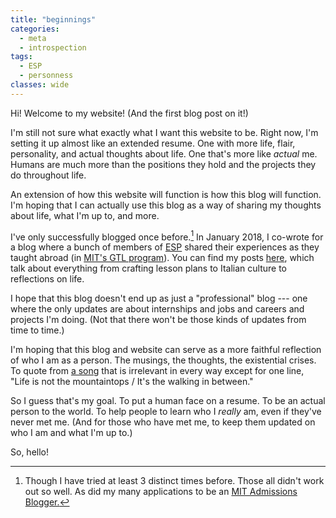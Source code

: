 ```yaml
---
title: "beginnings"
categories:
  - meta
  - introspection
tags:
  - ESP
  - personness
classes: wide
---
```


Hi! Welcome to my website! (And the first blog post on it!)

I'm still not sure what exactly what I want this website to be. Right now, I'm setting it up almost like an extended resume. One with more life, flair, personality, and actual thoughts about life. One that's more like *actual* me. Humans are much more than the positions they hold and the projects they do throughout life.

An extension of how this website will function is how this blog will function. I'm hoping that I can actually use this blog as a way of sharing my thoughts about life, what I'm up to, and more.

I've only successfully blogged once before.[^1] In January 2018, I co-wrote for a blog where a bunch of members of [ESP](https://esp.mit.edu/) shared their experiences as they taught abroad (in [MIT's GTL program](http://misti.mit.edu/global-teaching-labs)). You can find my posts [here](https://espgtl.home.blog/author/paoloadajar/), which talk about everything from crafting lesson plans to Italian culture to reflections on life.

I hope that this blog doesn't end up as just a "professional" blog --- one where the only updates are about internships and jobs and careers and projects I'm doing. (Not that there won't be those kinds of updates from time to time.)

I'm hoping that this blog and website can serve as a more faithful reflection of who I am as a person. The musings, the thoughts, the existential crises. To quote from [a song](https://www.youtube.com/watch?v=Uds93Lroht4) that is irrelevant in every way except for one line, "Life is not the mountaintops / It's the walking in between."

So I guess that's my goal. To put a human face on a resume. To be an actual person to the world. To help people to learn who I *really* am, even if they've never met me. (And for those who have met me, to keep them updated on who I am and what I'm up to.)

So, hello!

[^1]: Though I have tried at least 3 distinct times before. Those all didn't work out so well. As did my many applications to be an [MIT Admissions Blogger.](https://mitadmissions.org/blogs/)
